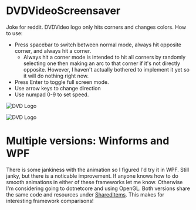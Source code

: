 # DVDVideoScreensaver
Joke for reddit. DVDVideo logo only hits corners and changes colors. 
How to use:
* Press spacebar to switch between normal mode, always hit opposite corner, and always hit a corner.
  *  Always hit a corner mode is intended to hit all corners by randomly selecting one then making an arc to that corner if it's not directly opposite.   However, I haven't actually bothered to implement it yet so it will do nothing right now. 
* Press Enter to toggle full screen mode. 
* Use arrow keys to change direction
* Use numpad 0-9 to set speed.

![DVD Logo](https://i.imgur.com/C4yFe8I.gif)

![DVD Logo](https://i.imgur.com/8uy0IR0.gif)

# Multiple versions: Winforms and WPF
There is some jankiness with the animation so I figured I'd try it in WPF. Still janky, but there is a noticable improvement. If anyone knows how to do smooth animations in either of these frameworks let me know. Otherwise I'm considering going to dotnetcore and using OpenGL. 
Both versions share the same code and resources under [SharedItems](https://github.com/DerekZiemba/DVDVideoScreensaver/tree/master/SharedItems). This makes for interesting framework comparisons!

